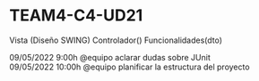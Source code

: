 # TEAM4-C4-UD21

Vista (Diseño SWING)
Controlador()
Funcionalidades(dto)

09/05/2022 9:00h @equipo aclarar dudas sobre JUnit<br/>
09/05/2022 10:00h @equipo planificar la estructura del proyecto<br/>
